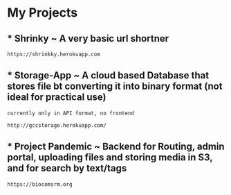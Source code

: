 # My Projects

## * Shrinky ~ A very basic url shortner 
```
https://shrinkky.herokuapp.com
```
## * Storage-App ~ A cloud based Database that stores file bt converting it into binary format (not ideal for practical use) 
`currently only in API format, no frontend`
```
http://gccstorage.herokuapp.com/
```
## * Project Pandemic ~ Backend for Routing, admin portal, uploading files and storing media in S3, and for search by text/tags
```
https://biocomsrm.org
```
